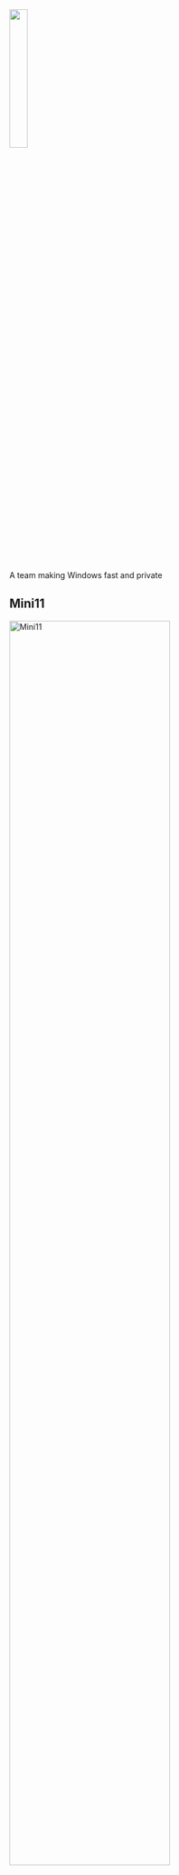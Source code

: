 <img src="https://user-images.githubusercontent.com/59311016/230784059-ea65992f-b29c-47b6-8421-091912444eb7.png" width="25%" height="25%">

A team making Windows fast and private

## Mini11
<img src="https://user-images.githubusercontent.com/59311016/230782837-6f705f68-8fd8-485e-b471-2261a77ab492.png" alt="Mini11" width="75%" height="75%">

<img src="https://user-images.githubusercontent.com/59311016/230782855-f3be8043-9373-429f-b431-d7c2180b0f99.png" alt="Mini11 GX" width="75%" height="75%">

<img src="https://user-images.githubusercontent.com/59311016/230782889-84a10544-6bc4-4bb5-b01f-9a7be09c6576.png" alt="Mini11" width="75%" height="75%">

---

Mini11 is a lightweight Windows 11 by the MiniWindows Team, which doesn't contain a huge amount of Microsoft's bloatware. It also doesn't require the obscenely high system requirements. This 22H2 release is built on the Windows 11 2022 Update, otherwise known as Windows 11 version 22H2. And now there are three editions for users to pick from:
- Mini11 offers the purest Windows 11 experience yet and is recommended for older hardware.
- Mini11 GX is designed for gaming with an emphasis on lower delays and higher frame rates.
- Mini11 Legacy offers an upgraded version of the 21H2 RTM experience.

It can run on 256MB of RAM and can take up as little as 4GB of drive space - it can even be installed on 8GB drives*. Users can even upgrade to it as it supports in-place upgrading, and can install it on a USB flash drive**.

<p>* As tested on Mini11 and Mini11 GX. Mini11 Legacy is slightly larger than 8 GB.

** Installing Mini11 on a USB flash drive (known as Mini11 To Go) requires using Rufus. This feature is confirmed to exist on Mini11 and Mini11 Legacy.</p>

## Slim11
<img src="https://user-images.githubusercontent.com/59311016/230783023-b089c0ed-afb6-4d31-966d-be7968bc0403.png" alt="Slim11" width="75%" height="75%">

Slim11 is a very lightweight Windows 11 by Kowan011, which contains the core fundamental programs.
It can run on 256MB of RAM and can take up as little as 1.46GB of drive space (in Slim11 21H2 RTM guise). No web browser is included, however you can still deploy a web browser installer into the installation (like Firefox or Chrome) and browse the web.

## Mini8.1
<img src="https://user-images.githubusercontent.com/59311016/230783134-58f807f1-336f-467e-8f26-38ddf7e21524.png" alt="Mini8.1" width="75%" height="75%">

Mini8.1 is a lightweight Windows 8.1 by Kowan011, which doesn't contain a huge amount of Microsoft's bloatware.
It can run on 256MB of RAM and can take up as little as 3GB of drive space - it can even be installed on 6GB drives.

## REPE11
<img src="https://user-images.githubusercontent.com/59311016/230783215-e310aed6-107c-4213-b1aa-2e4835ee4c21.png" alt="REPE11" width="75%" height="75%">
<img src="https://user-images.githubusercontent.com/59311016/230783222-c185fdd6-2695-4413-b38b-cfe55cf1707d.png" alt="REPE11" width="75%" height="75%">
<img src="https://user-images.githubusercontent.com/59311016/230783228-3cca94ea-16cc-46b3-ad73-6eb3a730f48c.png" alt="REPE11" width="75%" height="75%">
<img src="https://user-images.githubusercontent.com/59311016/230783235-fb2c2527-5873-4b36-a727-3d1178cb2be1.png" alt="REPE11" width="75%" height="75%">
<img src="https://user-images.githubusercontent.com/59311016/230783239-55b857f1-f929-4088-b30f-fffdefa39f3f.png" alt="REPE11" width="75%" height="75%">
<img src="https://user-images.githubusercontent.com/59311016/230783248-7963c13d-d306-459d-9c40-85aaa7ab4622.png" alt="REPE11" width="75%" height="75%">
<img src="https://user-images.githubusercontent.com/59311016/230783259-6cf4dcff-7d51-4f0c-b4fd-6d3984d28bca.png" alt="REPE11" width="75%" height="75%">

REPE11 is a Preinstallation Environment by Kowan011 based on Windows 11's Recovery Environment. Unlike the official Windows Recovery Environment however, it contains a tool for installing Windows (you can even swap out the install.esd included on it for any install.wim you want to use), and you can select the installation source (install.wim, install.esd or install.swm) and the specific edition you want to install. There is also a tool that can be used to break Windows out of S mode.
The minimum amount of RAM required to boot REPE11 is 676 MB (972 MB for v4 Ice Cream Sandwich and later).

## REPEVista
<img src="https://user-images.githubusercontent.com/59311016/230783308-3ae2459e-15c8-48fa-8ba8-9fb0bb807fb2.png" alt="REPEVista" width="75%" height="75%">

REPEVista is a Preinstallation Environment by Kowan011 based on Windows Vista's Recovery Tools menu found in the boot.wim. It contains a tool for installing Windows (you can even swap out the install.wim included on it for any install.wim you want to use), and you can select the installation source (install.wim or install.swm) and the specific edition you want to install.
REPEVista is designed for 32-bit and 64-bit Legacy BIOS systems, and the minimum amount of RAM required to boot REPEVista is 204 MB.
